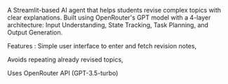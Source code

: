 A Streamlit-based AI agent that helps students revise complex topics with clear explanations. Built using OpenRouter's GPT model with a 4-layer architecture: Input Understanding, State Tracking, Task Planning, and Output Generation.

Features : 
Simple user interface to enter and fetch revision notes,

Avoids repeating already revised topics,

Uses OpenRouter API (GPT-3.5-turbo)
